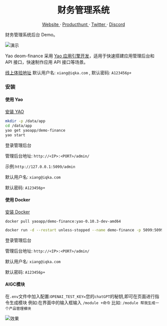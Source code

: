 <p align="center">
    <h1 align="center">财务管理系统</h1>
</p>
<p align="center">
  <a aria-label="website" href="https://yaoapps.com" target="_blank">
    Website
  </a>
  ·
  <a aria-label="producthunt" href="https://www.producthunt.com/posts/yao-app-engine" target="_blank">
    Producthunt
  </a>
  ·
  <a aria-label="twitter" href="https://twitter.com/YaoApp" target="_blank">
    Twitter
  </a>
  ·
  <a aria-label="discord" href="https://discord.gg/nsKmCXwvxU" target="_blank">
    Discord
  </a>
</p>

财务管理系统后台 Demo。

![演示](https://release-bj-1252011659.cos.ap-beijing.myqcloud.com/docs/demo-finance/98007edd-3128-4dae-afa7-5d7dde2673ac.gif)

Yao deom-finance 采用 <a href="https://github.com/YaoApp/yao">Yao 应用引擎开发</a>，适用于快速搭建应用管理后台和 API 接口，快速制作应用 API 接口等场景。

[线上体验地址](https://demo-finance.iqka.com/admin/login/admin)
默认用户名: `xiang@iqka.com` , 默认密码: `A123456p+`

### 安装

#### 使用 Yao

[安装 YAO](https://yaoapps.com/doc/%E4%BB%8B%E7%BB%8D/%E5%AE%89%E8%A3%85%E8%B0%83%E8%AF%95)

```bash
mkdir -p /data/app
cd /data/app
yao get yaoapp/demo-finance
yao start
```

登录管理后台

管理后台地址: `http://<IP>:<PORT>/admin/`

示例:`http://127.0.0.1:5099/admin`

默认用户名: `xiang@iqka.com`

默认密码: `A123456p+`

#### 使用 Docker

[安装 Docker](https://docs.docker.com/get-docker/)

```
docker pull yaoapp/demo-finance:yao-0.10.3-dev-amd64
```

```bash
docker run -d --restart unless-stopped --name demo-finance -p 5099:5099  yaoapp/demo-finance:yao-0.10.3-dev-amd64
```

登录管理后台

管理后台地址: `http://<IP>:<PORT>/admin/`

默认用户名: `xiang@iqka.com`

默认密码: `A123456p+`

#### AIGC模块

在`.env`文件中加入配置:`OPENAI_TEST_KEY=`您的`chatGPT`的秘钥,即可在页面进行指令生成模块
例如:在界面中的输入框输入 `/module +命令` 比如: `/module 帮我生成一个产品管理模块` 

![效果](https://release-bj-1252011659.cos.ap-beijing.myqcloud.com/docs/yao-admin/1684205298938.png)